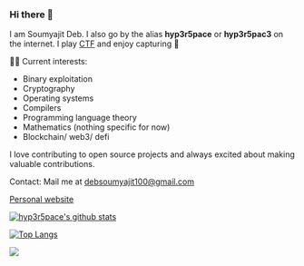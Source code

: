 ### Hi there 👋

I am Soumyajit Deb. I also go by the alias **hyp3r5pace** or **hyp3r5pac3** on the internet. I play [CTF](https://ctfd.io/whats-a-ctf/) and enjoy capturing 🚩

👨‍💻 Current interests:

- Binary exploitation
- Cryptography
- Operating systems
- Compilers
- Programming language theory
- Mathematics (nothing specific for now)
- Blockchain/ web3/ defi

I love contributing to open source projects and always excited about making valuable contributions.

Contact: Mail me at [debsoumyajit100@gmail.com](mailto:debsoumyajit100@gmail.com)

[Personal website](https://hyp3r5pace.github.io/)


[![hyp3r5pace's github stats](https://github-readme-stats.vercel.app/api?username=hyp3r5pace&count_private=true&show_icons=true&theme=tokyonight&include_all_commits=true)](https://github.com/anuraghazra/github-readme-stats)

[![Top Langs](https://github-readme-stats.vercel.app/api/top-langs/?username=hyp3r5pace&langs_count=10&layout=compact)](https://github.com/anuraghazra/github-readme-stats)

![](https://komarev.com/ghpvc/?username=hyp3r5pace&color=brightgreen&style=flat)

<!--
**hyp3r5pace/hyp3r5pace** is a ✨ _special_ ✨ repository because its `README.md` (this file) appears on your GitHub profile.

Here are some ideas to get you started:

- 🔭 I’m currently working on ...
- 🌱 I’m currently learning ...
- 👯 I’m looking to collaborate on ...
- 🤔 I’m looking for help with ...
- 💬 Ask me about ...
- 📫 How to reach me: ...
- 😄 Pronouns: ...
- ⚡ Fun fact: ...
-->

